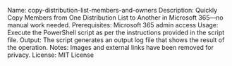 Name: copy-distribution-list-members-and-owners
Description: Quickly Copy Members from One Distribution List to Another in Microsoft 365—no manual work needed.
Prerequisites: Microsoft 365 admin access
Usage: Execute the PowerShell script as per the instructions provided in the script file.
Output: The script generates an output log file that shows the result of the operation.
Notes: Images and external links have been removed for privacy.
License: MIT License